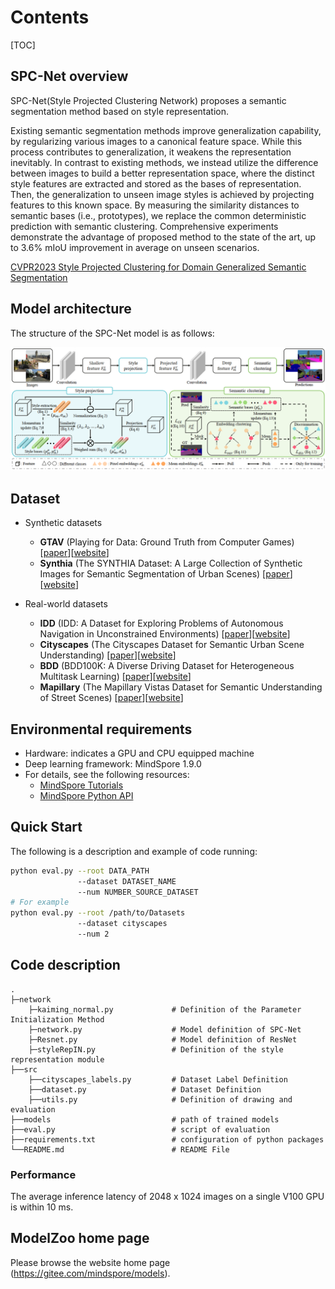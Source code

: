 # Contents

[TOC]

## SPC-Net overview

SPC-Net(Style Projected Clustering Network) proposes a semantic segmentation method based on style representation.

Existing semantic segmentation methods improve generalization capability, by regularizing various images to a canonical feature space. While this process contributes to generalization, it weakens the representation inevitably. In contrast to existing methods, we instead utilize the difference between images to build a better representation space, where the distinct style features are extracted and stored as the bases of representation. Then, the generalization to unseen image styles is achieved by projecting features to this known space. By measuring the similarity distances to semantic bases (i.e., prototypes), we replace the common deterministic prediction with semantic clustering. Comprehensive experiments demonstrate the advantage of proposed method to the state of the art, up to 3.6% mIoU improvement in average on unseen scenarios.

[CVPR2023 Style Projected Clustering for Domain Generalized Semantic Segmentation](https://openaccess.thecvf.com/content/CVPR2023/papers/Huang_Style_Projected_Clustering_for_Domain_Generalized_Semantic_Segmentation_CVPR_2023_paper.pdf)

## Model architecture

The structure of the SPC-Net model is as follows:

![framework](./images/framework.png)

## Dataset

- Synthetic datasets
    - **GTAV** (Playing for Data: Ground Truth from Computer Games) [[paper](https://link.springer.com/chapter/10.1007/978-3-319-46475-6_7)][[website](https://download.visinf.tu-darmstadt.de/data/from_games/)]
    - **Synthia** (The SYNTHIA Dataset: A Large Collection of Synthetic Images for Semantic Segmentation of Urban Scenes) [[paper](https://www.cv-foundation.org/openaccess/content_cvpr_2016/html/Ros_The_SYNTHIA_Dataset_CVPR_2016_paper.html)][[website](http://synthia-dataset.net/)]

- Real-world datasets
    - **IDD** (IDD: A Dataset for Exploring Problems of Autonomous Navigation in Unconstrained Environments) [[paper](https://ieeexplore.ieee.org/abstract/document/8659045/)][[website](http://idd.insaan.iiit.ac.in/)]
    - **Cityscapes** (The Cityscapes Dataset for Semantic Urban Scene Understanding) [[paper](https://openaccess.thecvf.com/content_cvpr_2016/html/Cordts_The_Cityscapes_Dataset_CVPR_2016_paper.html)][[website](https://www.cityscapes-dataset.com/)]
    - **BDD** (BDD100K: A Diverse Driving Dataset for Heterogeneous Multitask Learning) [[paper](https://openaccess.thecvf.com/content_CVPR_2020/html/Yu_BDD100K_A_Diverse_Driving_Dataset_for_Heterogeneous_Multitask_Learning_CVPR_2020_paper.html)][[website](https://www.bdd100k.com/)]
    - **Mapillary** (The Mapillary Vistas Dataset for Semantic Understanding of Street Scenes) [[paper](https://openaccess.thecvf.com/content_iccv_2017/html/Neuhold_The_Mapillary_Vistas_ICCV_2017_paper.html)][[website](https://www.mapillary.com/)]

## Environmental requirements

- Hardware: indicates a GPU and CPU equipped machine
- Deep learning framework: MindSpore 1.9.0
- For details, see the following resources:
    - [MindSpore Tutorials](https://www.mindspore.cn/tutorials/en/master/index.html)
    - [MindSpore Python API](https://www.mindspore.cn/docs/en/master/index.html)

## Quick Start

The following is a description and example of code running:

```bash
python eval.py --root DATA_PATH
               --dataset DATASET_NAME
               --num NUMBER_SOURCE_DATASET
# For example
python eval.py --root /path/to/Datasets
               --dataset cityscapes
               --num 2
```

## Code description

```path
.
├─network
    ├─kaiming_normal.py             # Definition of the Parameter Initialization Method
    ├─network.py                    # Model definition of SPC-Net
    ├─Resnet.py                     # Model definition of ResNet
    ├─styleRepIN.py                 # Definition of the style representation module
├──src
    ├──cityscapes_labels.py         # Dataset Label Definition
    ├──dataset.py                   # Dataset Definition
    ├──utils.py                     # Definition of drawing and evaluation
├──models                           # path of trained models
├──eval.py                          # script of evaluation
├──requirements.txt                 # configuration of python packages
└──README.md                        # README File
```

### Performance

The average inference latency of 2048 x 1024 images on a single V100 GPU is within 10 ms.

## ModelZoo home page

Please browse the website home page (<https://gitee.com/mindspore/models>).